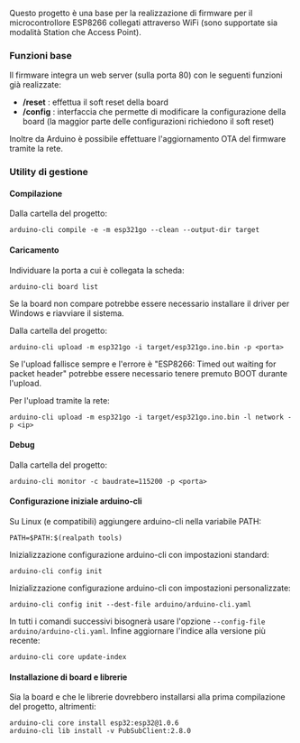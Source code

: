 Questo progetto è una base per la realizzazione di firmware per il microcontrollore ESP8266 collegati attraverso WiFi (sono supportate sia modalità Station che Access Point).

### Funzioni base
Il firmware integra un web server (sulla porta 80) con le seguenti funzioni già realizzate:

- **/reset** : effettua il soft reset della board
- **/config** : interfaccia che permette di modificare la configurazione della board (la maggior parte delle configurazioni richiedono il soft reset)

Inoltre da Arduino è possibile effettuare l'aggiornamento OTA del firmware tramite la rete.

### Utility di gestione

#### Compilazione
Dalla cartella del progetto:
```
arduino-cli compile -e -m esp321go --clean --output-dir target
```

#### Caricamento
Individuare la porta a cui è collegata la scheda:
```
arduino-cli board list
```
Se la board non compare potrebbe essere necessario installare il driver per Windows e riavviare il sistema.

Dalla cartella del progetto:
```
arduino-cli upload -m esp321go -i target/esp321go.ino.bin -p <porta>
```
Se l'upload fallisce sempre e l'errore è "ESP8266: Timed out waiting for packet header" potrebbe essere necessario tenere premuto BOOT durante l'upload.

Per l'upload tramite la rete:
```
arduino-cli upload -m esp321go -i target/esp321go.ino.bin -l network -p <ip>
```

#### Debug
Dalla cartella del progetto:
```
arduino-cli monitor -c baudrate=115200 -p <porta>
```

#### Configurazione iniziale arduino-cli
Su Linux (e compatibili) aggiungere arduino-cli nella variabile PATH:
```
PATH=$PATH:$(realpath tools)
```
Inizializzazione configurazione arduino-cli con impostazioni standard:
```
arduino-cli config init
```
Inizializzazione configurazione arduino-cli con impostazioni personalizzate:
```
arduino-cli config init --dest-file arduino/arduino-cli.yaml
```
In tutti i comandi successivi bisognerà usare l'opzione ```--config-file arduino/arduino-cli.yaml```.
Infine aggiornare l'indice alla versione più recente:
```
arduino-cli core update-index
```

#### Installazione di board e librerie
Sia la board e che le librerie dovrebbero installarsi alla prima compilazione del progetto, altrimenti:
```
arduino-cli core install esp32:esp32@1.0.6
arduino-cli lib install -v PubSubClient:2.8.0
```
